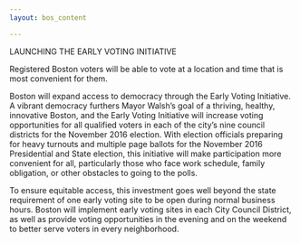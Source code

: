 ```yaml
---
layout: bos_content

---
```

LAUNCHING THE EARLY VOTING INITIATIVE

Registered Boston voters will be able to vote at a location and time that is most convenient for them.


Boston will expand access to democracy through the Early Voting Initiative. A vibrant democracy furthers Mayor Walsh’s goal of a thriving, healthy, innovative Boston, and the Early Voting Initiative will increase voting opportunities for all qualified voters in each of the city’s nine council districts for the November 2016 election. With election officials preparing for heavy turnouts and multiple page ballots for the November 2016 Presidential and State election, this initiative will make participation more convenient for all, particularly those who face work schedule, family obligation, or other obstacles to going to the polls.

To ensure equitable access, this investment goes well beyond the state requirement of one early voting site to be open during normal business hours. Boston will implement early voting sites in each City Council District, as well as provide voting opportunities in the evening and on the weekend to better serve voters in every neighborhood. 
